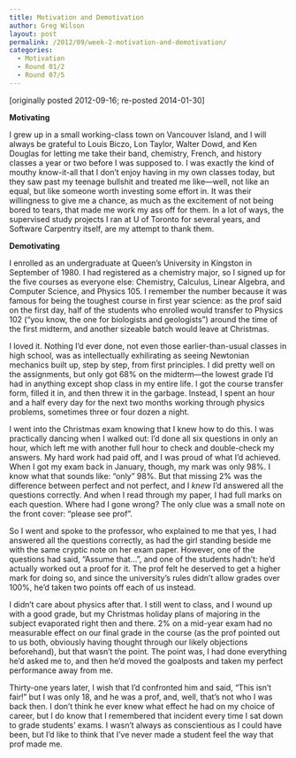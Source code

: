 ```yaml
---
title: Motivation and Demotivation
author: Greg Wilson
layout: post
permalink: /2012/09/week-2-motivation-and-demotivation/
categories:
  - Motivation
  - Round 01/2
  - Round 07/5
---
```

[originally posted 2012-09-16; re-posted 2014-01-30]

**Motivating**

I grew up in a small working-class town on Vancouver Island, and I will always be grateful to Louis Biczo, Lon Taylor, Walter Dowd, and Ken Douglas for letting me take their band, chemistry, French, and history classes a year or two before I was supposed to. I was exactly the kind of mouthy know-it-all that I don&#8217;t enjoy having in my own classes today, but they saw past my teenage bullshit and treated me like—well, not like an equal, but like someone worth investing some effort in. It was their willingness to give me a chance, as much as the excitement of not being bored to tears, that made me work my ass off for them. In a lot of ways, the supervised study projects I ran at U of Toronto for several years, and Software Carpentry itself, are my attempt to thank them.

**Demotivating**

I enrolled as an undergraduate at Queen&#8217;s University in Kingston in September of 1980. I had registered as a chemistry major, so I signed up for the five courses as everyone else: Chemistry, Calculus, Linear Algebra, and Computer Science, and Physics 105. I remember the number because it was famous for being the toughest course in first year science: as the prof said on the first day, half of the students who enrolled would transfer to Physics 102 (&#8220;you know, the one for biologists and geologists&#8221;) around the time of the first midterm, and another sizeable batch would leave at Christmas.

I loved it. Nothing I&#8217;d ever done, not even those earlier-than-usual classes in high school, was as intellectually exhilirating as seeing Newtonian mechanics built up, step by step, from first principles. I did pretty well on the assignments, but only got 68% on the midterm—the lowest grade I&#8217;d had in anything except shop class in my entire life. I got the course transfer form, filled it in, and then threw it in the garbage. Instead, I spent an hour and a half every day for the next two months working through physics problems, sometimes three or four dozen a night.

I went into the Christmas exam knowing that I knew how to do this. I was practically dancing when I walked out: I&#8217;d done all six questions in only an hour, which left me with another full hour to check and double-check my answers. My hard work had paid off, and I was proud of what I&#8217;d achieved. When I got my exam back in January, though, my mark was only 98%. I know what that sounds like: &#8220;only&#8221; 98%. But that missing 2% was the difference between perfect and not perfect, and I *knew* I&#8217;d answered all the questions correctly. And when I read through my paper, I had full marks on each question. Where had I gone wrong? The only clue was a small note on the front cover: &#8220;please see prof&#8221;.

So I went and spoke to the professor, who explained to me that yes, I had answered all the questions correctly, as had the girl standing beside me with the same cryptic note on her exam paper. However, one of the questions had said, &#8220;Assume that&#8230;&#8221;, and one of the students hadn&#8217;t: he&#8217;d actually worked out a proof for it. The prof felt he deserved to get a higher mark for doing so, and since the university&#8217;s rules didn&#8217;t allow grades over 100%, he&#8217;d taken two points off each of us instead.

I didn&#8217;t care about physics after that. I still went to class, and I wound up with a good grade, but my Christmas holiday plans of majoring in the subject evaporated right then and there. 2% on a mid-year exam had no measurable effect on our final grade in the course (as the prof pointed out to us both, obviously having thought through our likely objections beforehand), but that wasn&#8217;t the point. The point was, I had done everything he&#8217;d asked me to, and then he&#8217;d moved the goalposts and taken my perfect performance away from me.

Thirty-one years later, I wish that I&#8217;d confronted him and said, &#8220;This isn&#8217;t fair!&#8221; but I was only 18, and he was a prof, and, well, that&#8217;s not who I was back then. I don&#8217;t think he ever knew what effect he had on my choice of career, but I do know that I remembered that incident every time I sat down to grade students&#8217; exams. I wasn&#8217;t always as conscientious as I could have been, but I&#8217;d like to think that I&#8217;ve never made a student feel the way that prof made me.